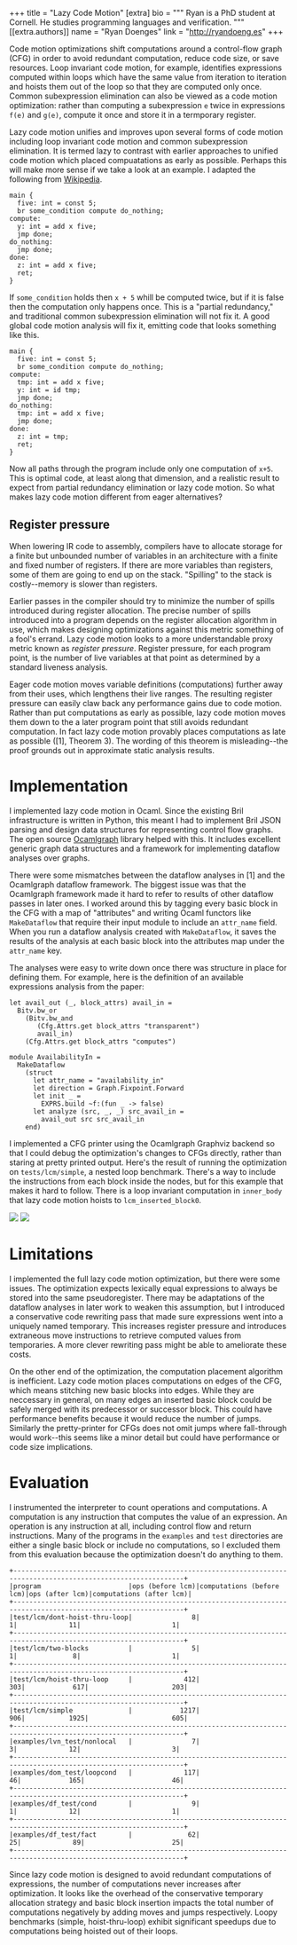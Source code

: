 +++
title = "Lazy Code Motion"
[extra]
bio = """
  Ryan is a PhD student at Cornell. He studies programming languages
  and verification.
"""
[[extra.authors]]
name = "Ryan Doenges"
link = "http://ryandoeng.es"
+++

Code motion optimizations shift computations around a control-flow graph
(CFG) in order to avoid redundant computation, reduce code size, or save
resources. Loop invariant code motion, for example, identifies expressions
computed within loops which have the same value from iteration to iteration and
hoists them out of the loop so that they are computed only once. Common
subexpression elimination can also be viewed as a code motion
optimization: rather than computing a subexpression `e` twice in expressions
`f(e)` and `g(e)`, compute it once and store it in a termporary register.

Lazy code motion unifies and improves upon several forms of code motion
including loop invariant code motion and common subexpression elimination. It is
termed lazy to contrast with earlier approaches to unified code motion which
placed compuatations as early as possible. Perhaps this will make more sense if
we take a look at an example. I adapted the following from
[Wikipedia](https://en.wikipedia.org/wiki/Partial_redundancy_elimination).

```
main {
  five: int = const 5;
  br some_condition compute do_nothing;
compute:
  y: int = add x five;
  jmp done;
do_nothing:
  jmp done;
done:
  z: int = add x five;
  ret;
}
```

If `some_condition` holds then `x + 5` whill be computed twice, but if it is
false then the computation only happens once. This is a "partial redundancy,"
and traditional common subexpression elimination will not fix it. A good global
code motion analysis will fix it, emitting code that looks something like this.

```
main {
  five: int = const 5;
  br some_condition compute do_nothing;
compute:
  tmp: int = add x five;
  y: int = id tmp;
  jmp done;
do_nothing:
  tmp: int = add x five;
  jmp done;
done:
  z: int = tmp;
  ret;
}
```

Now all paths through the program include only one computation of `x+5`. This is
optimal code, at least along that dimension, and a realistic result to expect from
partial redundancy elimination or lazy code motion. So what makes lazy code
motion different from eager alternatives?

## Register pressure
When lowering IR code to assembly, compilers have to allocate storage for
a finite but unbounded number of variables in an architecture with a finite and
fixed number of registers. If there are more variables than registers, some of
them are going to end up on the stack. "Spilling" to the stack is costly--memory
is slower than registers.

Earlier passes in the compiler should try to minimize the number of spills
introduced during register allocation. The precise number of spills introduced
into a program depends on the register allocation algorithm in use, which makes
designing optimizations against this metric something of a fool's errand. Lazy
code motion looks to a more understandable proxy metric known as *register
pressure*. Register pressure, for each program point, is the number of live
variables at that point as determined by a standard liveness analysis.

Eager code motion moves variable definitions (computations) further away from
their uses, which lengthens their live ranges. The resulting register pressure
can easily claw back any performance gains due to code motion. Rather than put
computations as early as possible, lazy code motion moves them down to the
a later program point that still avoids redundant computation. In fact lazy code
motion provably places computations as late as possible ([1], Theorem 3). The
wording of this theorem is misleading--the proof grounds out in approximate
static analysis results.

# Implementation
I implemented lazy code motion in Ocaml. Since the existing Bril infrastructure
is written in Python, this meant I had to implement Bril JSON parsing and design
data structures for representing control flow graphs. The open source
[Ocamlgraph](http://ocamlgraph.lri.fr/index.en.html) library helped with
this. It includes excellent generic graph data structures and a framework for
implementing dataflow analyses over graphs.

There were some mismatches between the dataflow analyses in [1] and the
Ocamlgraph dataflow framework. The biggest issue was that the Ocamlgraph
framework made it hard to refer to results of other dataflow passes in later
ones. I worked around this by tagging every basic block in the CFG with a map of
"attributes" and writing Ocaml functors like `MakeDataflow` that require their
input module to include an `attr_name` field. When you run a dataflow analysis
created with `MakeDataflow`, it saves the results of the analysis at each basic
block into the attributes map under the `attr_name` key.

The analyses were easy to write down once there was structure in place for
defining them. For example, here is the definition of an available expressions
analysis from the paper:

```
let avail_out (_, block_attrs) avail_in =
  Bitv.bw_or
    (Bitv.bw_and
       (Cfg.Attrs.get block_attrs "transparent")
       avail_in)
    (Cfg.Attrs.get block_attrs "computes")

module AvailabilityIn =
  MakeDataflow
    (struct
      let attr_name = "availability_in"
      let direction = Graph.Fixpoint.Forward
      let init _ =
        EXPRS.build ~f:(fun _ -> false)
      let analyze (src, _, _) src_avail_in =
        avail_out src src_avail_in
    end)
```

I implemented a CFG printer using the Ocamlgraph Graphviz backend so that
I could debug the optimization's changes to CFGs directly, rather than staring
at pretty printed output. Here's the result of running the optimization on
`tests/lcm/simple`, a nested loop benchmark. There's a way to include the
instructions from each block inside the nodes, but for this example that makes
it hard to follow. There is a loop invariant computation in `inner_body` that
lazy code motion hoists to `lcm_inserted_block0`.

<img src="simple-before.png" />
<img src="simple-after.png" />

# Limitations
I implemented the full lazy code motion optimization, but there were some
issues. The optimization expects lexically equal expressions to always be stored
into the same pseudoregister. There may be adaptations of the dataflow analyses
in later work to weaken this assumption, but I introduced a conservative code
rewriting pass that made sure expressions went into a uniquely named temporary.
This increases register pressure and introduces extraneous move instructions to
retrieve computed values from temporaries. A more clever rewriting pass might be
able to ameliorate these costs.

On the other end of the optimization, the computation placement algorithm is
inefficient. Lazy code motion places computations on edges of the CFG, which
means stitching new basic blocks into edges. While they are neccessary in
general, on many edges an inserted basic block could be safely merged with its
predecessor or successor block. This could have performance benefits because it
would reduce the number of jumps. Similarly the pretty-printer for CFGs
does not omit jumps where fall-through would work--this seems like a minor
detail but could have performance or code size implications.

# Evaluation
I instrumented the interpreter to count operations and computations.
A computation is any instruction that computes the value of an expression. An
operation is any instruction at all, including control flow and return
instructions. Many of the programs in the `examples` and `test` directories are
either a single basic block or include no computations, so I excluded them from
this evaluation because the optimization doesn't do anything to them.

```
+-----------------------------------------------------------------------------------------------------------------+
|program                      |ops (before lcm)|computations (before lcm)|ops (after lcm)|computations (after lcm)|
+-----------------------------------------------------------------------------------------------------------------+
|test/lcm/dont-hoist-thru-loop|               8|                        1|             11|                       1|
+-----------------------------------------------------------------------------------------------------------------+
|test/lcm/two-blocks          |               5|                        1|              8|                       1|
+-----------------------------------------------------------------------------------------------------------------+
|test/lcm/hoist-thru-loop     |             412|                      303|            617|                     203|
+-----------------------------------------------------------------------------------------------------------------+
|test/lcm/simple              |            1217|                      906|           1925|                     605|
+-----------------------------------------------------------------------------------------------------------------+
|examples/lvn_test/nonlocal   |               7|                        3|             12|                       3|
+-----------------------------------------------------------------------------------------------------------------+
|examples/dom_test/loopcond   |             117|                       46|            165|                      46|
+-----------------------------------------------------------------------------------------------------------------+
|examples/df_test/cond        |               9|                        1|             12|                       1|
+-----------------------------------------------------------------------------------------------------------------+
|examples/df_test/fact        |              62|                       25|             89|                      25|
+-----------------------------------------------------------------------------------------------------------------+
```

Since lazy code motion is designed to avoid redundant computations of
expressions, the number of computations never increases after optimization. It
looks like the overhead of the conservative temporary allocation strategy and
basic block insertion impacts the total number of computations negatively by
adding moves and jumps respectively. Loopy benchmarks (simple, hoist-thru-loop)
exhibit significant speedups due to computations being hoisted out of their
loops.
